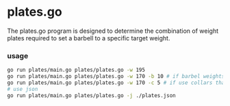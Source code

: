 # plates.go
The plates.go program is designed to determine the combination of weight plates required to set a barbell to a specific target weight.

### usage
```sh
go run plates/main.go plates/plates.go -w 195
go run plates/main.go plates/plates.go -w 170 -b 10 # if barbel weights 10kgs, by default barbell weight is 20 kgs
go run plates/main.go plates/plates.go -w 170 -c 5 # if use collars that weight 5kg (not each but the full weight of the pair)
# use json
go run plates/main.go plates/plates.go -j ./plates.json
```
